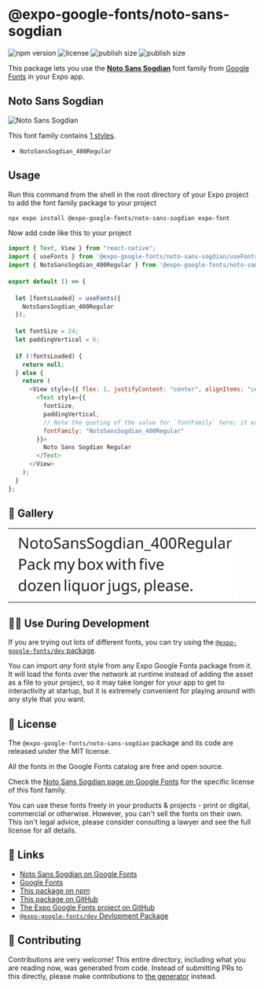 # @expo-google-fonts/noto-sans-sogdian

![npm version](https://flat.badgen.net/npm/v/@expo-google-fonts/noto-sans-sogdian)
![license](https://flat.badgen.net/github/license/expo/google-fonts)
![publish size](https://flat.badgen.net/packagephobia/install/@expo-google-fonts/noto-sans-sogdian)
![publish size](https://flat.badgen.net/packagephobia/publish/@expo-google-fonts/noto-sans-sogdian)

This package lets you use the [**Noto Sans Sogdian**](https://fonts.google.com/specimen/Noto+Sans+Sogdian) font family from [Google Fonts](https://fonts.google.com/) in your Expo app.

## Noto Sans Sogdian

![Noto Sans Sogdian](./font-family.png)

This font family contains [1 styles](#-gallery).

- `NotoSansSogdian_400Regular`

## Usage

Run this command from the shell in the root directory of your Expo project to add the font family package to your project

```sh
npx expo install @expo-google-fonts/noto-sans-sogdian expo-font
```

Now add code like this to your project

```js
import { Text, View } from "react-native";
import { useFonts } from '@expo-google-fonts/noto-sans-sogdian/useFonts';
import { NotoSansSogdian_400Regular } from '@expo-google-fonts/noto-sans-sogdian/400Regular';

export default () => {

  let [fontsLoaded] = useFonts({
    NotoSansSogdian_400Regular
  });

  let fontSize = 24;
  let paddingVertical = 6;

  if (!fontsLoaded) {
    return null;
  } else {
    return (
      <View style={{ flex: 1, justifyContent: "center", alignItems: "center" }}>
        <Text style={{
          fontSize,
          paddingVertical,
          // Note the quoting of the value for `fontFamily` here; it expects a string!
          fontFamily: "NotoSansSogdian_400Regular"
        }}>
          Noto Sans Sogdian Regular
        </Text>
      </View>
    );
  }
};
```

## 🔡 Gallery


||||
|-|-|-|
|![NotoSansSogdian_400Regular](./400Regular/NotoSansSogdian_400Regular.ttf.png)||||


## 👩‍💻 Use During Development

If you are trying out lots of different fonts, you can try using the [`@expo-google-fonts/dev` package](https://github.com/expo/google-fonts/tree/master/font-packages/dev#readme).

You can import _any_ font style from any Expo Google Fonts package from it. It will load the fonts over the network at runtime instead of adding the asset as a file to your project, so it may take longer for your app to get to interactivity at startup, but it is extremely convenient for playing around with any style that you want.


## 📖 License

The `@expo-google-fonts/noto-sans-sogdian` package and its code are released under the MIT license.

All the fonts in the Google Fonts catalog are free and open source.

Check the [Noto Sans Sogdian page on Google Fonts](https://fonts.google.com/specimen/Noto+Sans+Sogdian) for the specific license of this font family.

You can use these fonts freely in your products & projects - print or digital, commercial or otherwise. However, you can't sell the fonts on their own. This isn't legal advice, please consider consulting a lawyer and see the full license for all details.

## 🔗 Links

- [Noto Sans Sogdian on Google Fonts](https://fonts.google.com/specimen/Noto+Sans+Sogdian)
- [Google Fonts](https://fonts.google.com/)
- [This package on npm](https://www.npmjs.com/package/@expo-google-fonts/noto-sans-sogdian)
- [This package on GitHub](https://github.com/expo/google-fonts/tree/master/font-packages/noto-sans-sogdian)
- [The Expo Google Fonts project on GitHub](https://github.com/expo/google-fonts)
- [`@expo-google-fonts/dev` Devlopment Package](https://github.com/expo/google-fonts/tree/master/font-packages/dev)

## 🤝 Contributing

Contributions are very welcome! This entire directory, including what you are reading now, was generated from code. Instead of submitting PRs to this directly, please make contributions to [the generator](https://github.com/expo/google-fonts/tree/master/packages/generator) instead.
